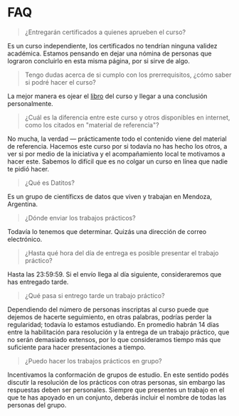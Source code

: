 FAQ
===

> ¿Entregarán certificados a quienes aprueben el curso?

Es un curso independiente, los certificados no tendrían ninguna validez académica.
Estamos pensando en dejar una nómina de personas que lograron concluirlo en esta misma
página, por si sirve de algo.

> Tengo dudas acerca de si cumplo con los prerrequisitos, ¿cómo saber si podré hacer el curso?

La mejor manera es ojear el [libro](https://d2l.ai) del curso y llegar a una conclusión personalmente.

> ¿Cuál es la diferencia entre este curso y otros disponibles en internet, como los citados en "material de referencia"?

No mucha, la verdad — prácticamente todo el contenido viene del material de referencia.
Hacemos este curso por si todavía no has hecho los otros, a ver si por medio de la iniciativa
y el acompañamiento local te motivamos a hacer este. Sabemos lo difícil que es no colgar
un curso en línea que nadie te pidió hacer.

> ¿Qué es Datitos?

Es un grupo de científicxs de datos que viven y trabajan en Mendoza, Argentina.

> ¿Dónde enviar los trabajos prácticos?

Todavía lo tenemos que determinar. Quizás una dirección de correo electrónico.

> ¿Hasta qué hora del día de entrega es posible presentar el trabajo práctico?

Hasta las 23:59:59. Si el envío llega al día siguiente, consideraremos que has entregado tarde.

> ¿Qué pasa si entrego tarde un trabajo práctico?

Dependiendo del número de personas inscriptas al curso puede que dejemos de hacerte seguimiento,
en otras palabras, podrías perder la regularidad; todavía lo estamos estudiando. En promedio habrán
14 días entre la habilitación para resolución y la entrega de un trabajo práctico, que no serán
demasiado extensos, por lo que consideramos tiempo más que suficiente para hacer presentaciones a tiempo.

> ¿Puedo hacer los trabajos prácticos en grupo?

Incentivamos la conformación de grupos de estudio. En este sentido podés discutir la resolución de los prácticos
con otras personas, sin embargo las respuestas deben ser personales. Siempre que presentes un trabajo en el que te has
apoyado en un conjunto, deberás incluir el nombre de todas las personas del grupo.
